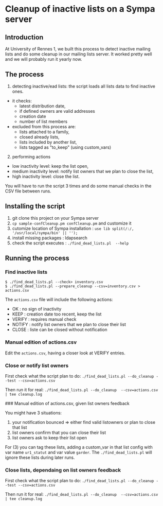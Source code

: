 # Cleanup of inactive lists on a Sympa server

## Introduction

At University of Rennes 1, we built this process to detect inactive mailing lists and do some cleanup in our mailing lists server. It worked pretty well and we will probably run it yearly now.

## The process

1. detecting inactive/ead lists: the script loads all lists data to find inactive ones.
  * it checks:
    * latest distribution date,
    * if defined owners are valid addresses
    * creation date
    * number of list members
  * excluded from this process are:
    * lists attached to a family,
    * closed already lists,
    * lists included by another list,
    * lists tagged as "to_keep" (using custom_vars)
2. performing actions
  * low inactivity level: keep the list open,
  * medium inactivity level: notify list owners that we plan to close the list,
  * high inactivity level: close the list.
 
You will have to run the script 3 times and do some manual checks in the CSV file between runs.
 
## Installing the script

1. git clone this project on your Sympa server
2. `cp sample-confCleanup.pm confCleanup.pm` and customize it
3. cutomize location of Sympa installation : `use lib split(/:/, '/usr/local/sympa/bin' || '');`
4. install missing packages : ldapsearch
5. check the script executes : `./find_dead_lists.pl  --help`

## Running the process

### Find inactive lists

```
$ ./find_dead_lists.pl --check> inventory.csv
$ ./find_dead_lists.pl --prepare_cleanup --csv=inventory.csv > actions.csv
```

The `actions.csv` file will include the following actions:
* OK : no sign of inactivity
* KEEP : creation date too recent, keep the list
* VERIFY : requires manual check
* NOTIFY : notify list owners that we plan to close their list
* CLOSE : liste can be closed without notification


### Manual edition of actions.csv

Edit the `actions.csv`, having a closer look at VERIFY entries.

### Close or notify list owners

First check what the script plan to do:
`./find_dead_lists.pl --do_cleanup --test --csv=actions.csv`

Then run it for real:
`./find_dead_lists.pl --do_cleanup  --csv=actions.csv | tee cleanup.log`


### Manual edition of actions.csv, given list owners feedback

You might have 3 situations:
1. your notification bounced => either find valid listowners or plan to close that list
2. list owners confirm that you can close their list
3. list owners ask to keep their list open

For (3) you can tag these lists, adding a custom_var in that list config with var name `ur1_statut` and var value `garder`. The `./find_dead_lists.pl` will ignore these lists during later runs.

### Close lists, dependaing on list owners feedback

First check what the script plan to do:
`./find_dead_lists.pl --do_cleanup --test --csv=actions.csv`

Then run it for real:
`./find_dead_lists.pl --do_cleanup  --csv=actions.csv | tee cleanup.log`
